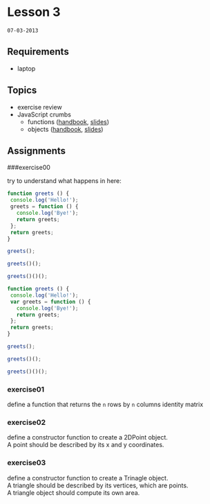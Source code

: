 # Lesson 3
`07-03-2013`

## Requirements

* laptop

## Topics

* exercise review
* JavaScript crumbs
  - functions ([handbook](https://github.com/cvdlab/javascript-crumbs/blob/master/chapters/functions/Readme.md), [slides](https://github.com/cvdlab/javascript-crumbs-slides/blob/master/chapters/functions/Readme.md))
  - objects ([handbook](https://github.com/cvdlab/javascript-crumbs/blob/master/chapters/objects/Readme.md), [slides](https://github.com/cvdlab/javascript-crumbs-slides/blob/master/chapters/objects/Readme.md))

## Assignments

###exercise00

try to understand what happens in here:

```js
function greets () {
 console.log('Hello!');
 greets = function () {
   console.log('Bye!');
   return greets;
 };
 return greets;
}

greets();

greets()();

greets()()();
```

```js
function greets () {
 console.log('Hello!');
 var greets = function () {
   console.log('Bye!');
   return greets;
 };
 return greets;
}

greets();

greets()();

greets()()();
```

### exercise01

define a function that returns the `n` rows by `n` columns identity matrix

### exercise02

define a constructor function to create a 2DPoint object.  
A point should be described by its x and y coordinates.

### exercise03

define a constructor function to create a Trinagle object.  
A triangle should be described by its vertices, which are points.  
A triangle object should compute its own area.



